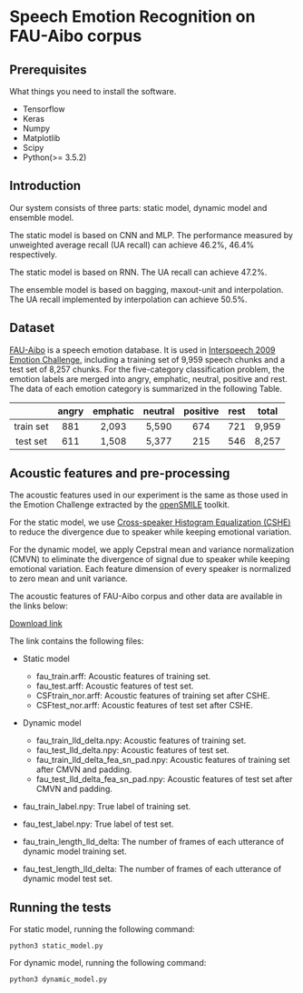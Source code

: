 # Speech Emotion Recognition on FAU-Aibo corpus


## Prerequisites

What things you need to install the software.

- Tensorflow
- Keras
- Numpy
- Matplotlib
- Scipy
- Python(>= 3.5.2)


## Introduction

Our system consists of three parts: static model, dynamic model and ensemble model.

The static model is based on CNN and MLP. The performance measured by unweighted average recall (UA recall) can achieve 46.2%, 46.4% respectively.

The static model is based on RNN. The UA recall can achieve 47.2%.

The ensemble model is based on bagging, maxout-unit and interpolation. The UA recall implemented by interpolation can achieve 50.5%.


## Dataset
[FAU-Aibo](https://www5.cs.fau.de/de/mitarbeiter/steidl-stefan/fau-aibo-emotion-corpus/) is a speech emotion database. It is used in [Interspeech 2009 Emotion Challenge](http://mediatum.ub.tum.de/doc/980035/292947.pdf), including a training set of 9,959 speech chunks and a test set of 8,257 chunks. For the five-category
classification problem, the emotion labels are merged into angry, emphatic, neutral, positive and rest. The data of each
emotion category is summarized in the following Table.


|           | angry | emphatic | neutral | positive | rest | total |
|:---------:|:-----:|:--------:|:-------:|:--------:|:----:|:-----:|
| train set |  881  |   2,093  |  5,590  |    674   |  721 | 9,959 |
|  test set |  611  |   1,508  |  5,377  |    215   |  546 | 8,257 |


## Acoustic features and pre-processing
The acoustic features used in our experiment is the same as those used in the Emotion Challenge extracted by
the [openSMILE](https://audeering.com/technology/opensmile/) toolkit.

For the static model, we use [Cross-speaker Histogram Equalization (CSHE)](http://etd.lib.nsysu.edu.tw/ETD-db/ETD-search/getfile?URN=etd-0730114-173740&filename=etd-0730114-173740.pdf) to reduce the divergence due to speaker while keeping emotional variation.

For the dynamic model, we apply Cepstral mean and variance normalization (CMVN) to eliminate the divergence of signal due to speaker while keeping emotional variation. Each feature dimension of every speaker is normalized to zero mean and unit variance.

The acoustic features of FAU-Aibo corpus and other data are available in the links below:

[Download link](https://l.facebook.com/l.php?u=https%3A%2F%2Fdrive.google.com%2Fdrive%2Ffolders%2F1Q1P405kr2tJZ59CQcL6jo1jdrC5yTxar%3Fusp%3Dsharing&h=AT2uCf18Q5BagEwkJL-ykomIZ1KHOFXlqDez9o12NRIoiPbW-Jd4jbevdS0zVF4cll4KQxdaPyBhn-3bjypt5VetnvuGqWs2LGTEdJtcZOLz-R6GlIcuA-UeX8ep7w1Q7P4Xz2kI0f0)

The link contains the following files:
-  Static model
   * fau_train.arff: Acoustic features of training set.
   * fau_test.arff: Acoustic features of test set.
   * CSFtrain_nor.arff: Acoustic features of training set after CSHE.
   * CSFtest_nor.arff: Acoustic features of test set after CSHE.

-  Dynamic model
   * fau_train_lld_delta.npy: Acoustic features of training set.
   * fau_test_lld_delta.npy: Acoustic features of test set.
   * fau_train_lld_delta_fea_sn_pad.npy: Acoustic features of training set after CMVN and padding.
   * fau_test_lld_delta_fea_sn_pad.npy: Acoustic features of test set after CMVN and padding.

- fau_train_label.npy: True label of training set.
- fau_test_label.npy: True label of test set.

- fau_train_length_lld_delta: The number of frames of each utterance of dynamic model training set.
- fau_test_length_lld_delta: The number of frames of each utterance of dynamic model test set.


## Running the tests
For static model, running the following command:

```
python3 static_model.py
```

For dynamic model, running the following command:

```
python3 dynamic_model.py
```




